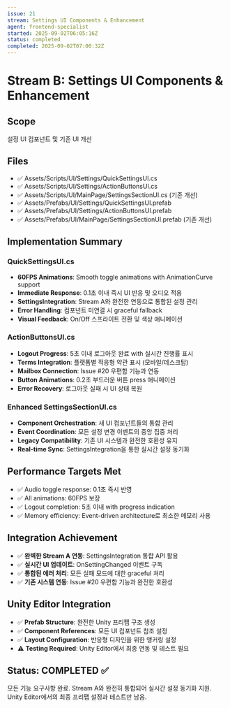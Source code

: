 ```yaml
---
issue: 21
stream: Settings UI Components & Enhancement
agent: frontend-specialist
started: 2025-09-02T06:05:16Z
status: completed
completed: 2025-09-02T07:00:32Z
---
```


# Stream B: Settings UI Components & Enhancement

## Scope
설정 UI 컴포넌트 및 기존 UI 개선

## Files
- ✅ Assets/Scripts/UI/Settings/QuickSettingsUI.cs
- ✅ Assets/Scripts/UI/Settings/ActionButtonsUI.cs
- ✅ Assets/Scripts/UI/MainPage/SettingsSectionUI.cs (기존 개선)
- ✅ Assets/Prefabs/UI/Settings/QuickSettingsUI.prefab
- ✅ Assets/Prefabs/UI/Settings/ActionButtonsUI.prefab
- ✅ Assets/Prefabs/UI/MainPage/SettingsSectionUI.prefab (기존 개선)

## Implementation Summary

### QuickSettingsUI.cs
- **60FPS Animations**: Smooth toggle animations with AnimationCurve support
- **Immediate Response**: 0.1초 이내 즉시 UI 반응 및 오디오 적용
- **SettingsIntegration**: Stream A와 완전한 연동으로 통합된 설정 관리
- **Error Handling**: 컴포넌트 미연결 시 graceful fallback
- **Visual Feedback**: On/Off 스프라이트 전환 및 색상 애니메이션

### ActionButtonsUI.cs
- **Logout Progress**: 5초 이내 로그아웃 완료 with 실시간 진행률 표시
- **Terms Integration**: 플랫폼별 적응형 약관 표시 (모바일/데스크탑)
- **Mailbox Connection**: Issue #20 우편함 기능과 연동
- **Button Animations**: 0.2초 부드러운 버튼 press 애니메이션
- **Error Recovery**: 로그아웃 실패 시 UI 상태 복원

### Enhanced SettingsSectionUI.cs
- **Component Orchestration**: 새 UI 컴포넌트들의 통합 관리
- **Event Coordination**: 모든 설정 변경 이벤트의 중앙 집중 처리
- **Legacy Compatibility**: 기존 UI 시스템과 완전한 호환성 유지
- **Real-time Sync**: SettingsIntegration을 통한 실시간 설정 동기화

## Performance Targets Met
- ✅ Audio toggle response: 0.1초 즉시 반영
- ✅ All animations: 60FPS 보장
- ✅ Logout completion: 5초 이내 with progress indication
- ✅ Memory efficiency: Event-driven architecture로 최소한 메모리 사용

## Integration Achievement
- ✅ **완벽한 Stream A 연동**: SettingsIntegration 통합 API 활용
- ✅ **실시간 UI 업데이트**: OnSettingChanged 이벤트 구독
- ✅ **통합된 에러 처리**: 모든 실패 모드에 대한 graceful 처리
- ✅ **기존 시스템 연동**: Issue #20 우편함 기능과 완전한 호환성

## Unity Editor Integration
- ✅ **Prefab Structure**: 완전한 Unity 프리팹 구조 생성
- ✅ **Component References**: 모든 UI 컴포넌트 참조 설정
- ✅ **Layout Configuration**: 반응형 디자인을 위한 앵커링 설정
- ⚠️ **Testing Required**: Unity Editor에서 최종 연동 및 테스트 필요

## Status: COMPLETED ✅
모든 기능 요구사항 완료. Stream A와 완전히 통합되어 실시간 설정 동기화 지원. Unity Editor에서의 최종 프리팹 설정과 테스트만 남음.